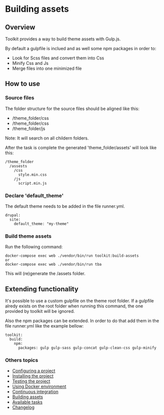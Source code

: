 # Building assets

## Overview

Toolkit provides a way to build theme assets with Gulp.js.

By default a gulpfile is inclued and as well some npm packages in order to:

- Look for Scss files and convert them into Css
- Minify Css and Js
- Merge files into one minimized file

## How to use

### Source files

The folder structure for the source files should be aligned like this:

- /theme_folder/css
- /theme_folder/css
- /theme_folder/js

Note: It will search on all childern folders.

After the task is complete the generated 'theme_folder/assets' will look like this:

```
/theme_folder
  /assests
    /css
      style.min.css
    /js
      script.min.js
```

### Declare 'default_theme'

The default theme needs to be added in the file runner.yml.

```
drupal:
  site:
    default_theme: "my-theme"
```

### Build theme assets

Run the following command:

```
docker-compose exec web ./vendor/bin/run toolkit:build-assets
or
docker-compose exec web ./vendor/bin/run tba
```

This will (re)generate the /assets folder.


## Extending functionality

It's possible to use a custom gulpfile on the theme root folder.
If a gulpfile alredy exists on the root folder when running this command, the one provided by toolkit will be ignored.

Also the npm packages can be extended.
In order to do that add them in the file runner.yml like the example bellow:

```
toolkit:
  build:
    npm:
      packages: gulp gulp-sass gulp-concat gulp-clean-css gulp-minify
```


### Others topics
- [Configuring a project](/docs/configuring-project.md)
- [Installing the project](/docs/installing-project.md)
- [Testing the project](/docs/testing-project.md)
- [Using Docker environment](/docs/docker-environment.md)
- [Continuous integration](/docs/continuous-integration.md)
- [Building assets](/docs/building-assets.md)
- [Available tasks](/docs/available-tasks.md)
- [Changelog](/CHANGELOG.md)
